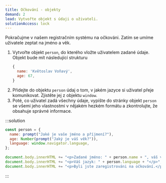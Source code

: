 ```yaml
---
title: Očkování - objekty
demand: 2
lead: Vytvořte objekt s údaji o uživateli.
solutionAccess: lock
---
```


Pokračujme v našem registračním systému na očkováni. Zatím se umíme uživatele zeptat na jméno a věk.

1. Vytvořte objekt `person`, do kterého vložte uživatelem zadané údaje. Objekt bude mít následující strukturu
   ```js
   {
     name: 'Květoslav Voňavý',
     age: 67,
   }
   ```
1. Přidejte do objektu `person` údaj o tom, v jakém jazyce si uživatel přeje komunikovat. Zjistěte jej z objektu `window`.
1. Poté, co uživatel zadá všechny údaje, vypište do stránky objekt `person` se všemi jeho vlastnostmi v nějakém hezkém formátu a zkontrolujte, že obsahuje správné informace.

:::solution

```js
const person = {
  name: prompt("Jaké je vaše jméno a příjmení?"),
  age: Number(prompt("Jaký je váš věk?")),
  language: window.navigator.language,
};
​
document.body.innerHTML += "<p>Zadané jméno: " + person.name + ", váš věk: " + person.age + "</p>";
document.body.innerHTML += "<p>Váš jazyk: " + person.language + "</p>";
document.body.innerHTML += "<p>Byli jste zaregistrováni na očkování.</p>";
```

:::
